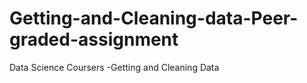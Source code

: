# Getting-and-Cleaning-data-Peer-graded-assignment
Data Science Coursers -Getting and Cleaning Data
